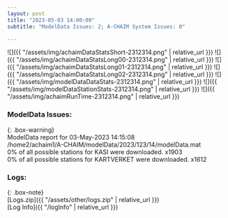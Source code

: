```yaml
---
layout: post
title: "2023-05-03 14:00:00"
subtitle: "ModelData Issues: 2; A-CHAIM System Issues: 0"

---
```


![]({{ "/assets/img/achaimDataStatsShort-2312314.png" | relative_url }})
![]({{ "/assets/img/achaimDataStatsLong00-2312314.png" | relative_url }})
![]({{ "/assets/img/achaimDataStatsLong01-2312314.png" | relative_url }})
![]({{ "/assets/img/achaimDataStatsLong02-2312314.png" | relative_url }})
![]({{ "/assets/img/modelDataDataStats-2312314.png" | relative_url }})
![]({{ "/assets/img/modelDataStationStats-2312314.png" | relative_url }})
![]({{ "/assets/img/achaimRunTime-2312314.png" | relative_url }})


### ModelData Issues:  
  
{: .box-warning}  
 ModelData report for 03-May-2023 14:15:08   
 /home2/achaim1/A-CHAIM/modelData/2023/123/14/modelData.mat   
 0% of all possible stations for KASI were downloaded. x1903   
 0% of all possible stations for KARTVERKET were downloaded. x1612   
  


### Logs:  
  
{: .box-note}  
[Logs.zip]({{ "/assets/other/logs.zip" | relative_url }})  
[Log Info]({{ "/logInfo" | relative_url }})  
